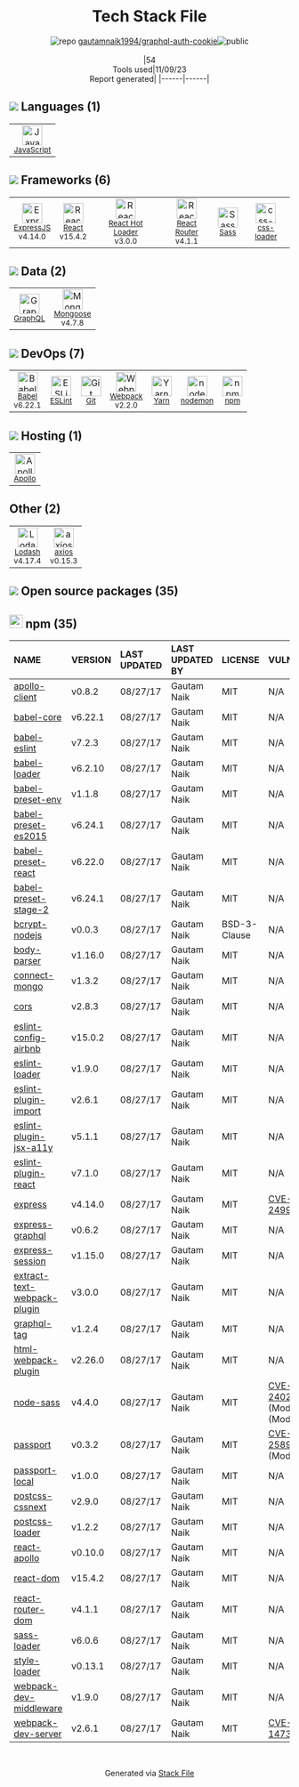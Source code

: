 <!--
--- Readme.md Snippet without images Start ---
## Tech Stack
gautamnaik1994/graphql-auth-cookie is built on the following main stack:
- [React](https://reactjs.org/) – Javascript UI Libraries
- [ExpressJS](http://expressjs.com/) – Microframeworks (Backend)
- [Sass](http://sass-lang.com/) – CSS Pre-processors / Extensions
- [JavaScript](https://developer.mozilla.org/en-US/docs/Web/JavaScript) – Languages
- [Mongoose](http://mongoosejs.com/) – Object Document Mapper (ODM)
- [Webpack](http://webpack.js.org) – JS Build Tools / JS Task Runners
- [Lodash](https://lodash.com) – Javascript Utilities & Libraries
- [React Hot Loader](http://gaearon.github.io/react-hot-loader/) – JavaScript Framework Components
- [Babel](http://babeljs.io/) – JavaScript Compilers
- [ESLint](http://eslint.org/) – Code Review
- [React Router](https://github.com/rackt/react-router) – JavaScript Framework Components
- [GraphQL](http://graphql.org/) – Query Languages
- [axios](https://github.com/mzabriskie/axios) – Javascript Utilities & Libraries
- [Apollo](https://www.apollographql.com/) – Platform as a Service
- [nodemon](http://nodemon.io/) – node.js Application Monitoring
- [Yarn](https://yarnpkg.com/) – Front End Package Manager
- [css-loader](https://github.com/webpack-contrib/css-loader) – CSS Pre-processors / Extensions

Full tech stack [here](/techstack.md)
--- Readme.md Snippet without images End ---

--- Readme.md Snippet with images Start ---
## Tech Stack
gautamnaik1994/graphql-auth-cookie is built on the following main stack:
- <img width='25' height='25' src='https://img.stackshare.io/service/1020/OYIaJ1KK.png' alt='React'/> [React](https://reactjs.org/) – Javascript UI Libraries
- <img width='25' height='25' src='https://img.stackshare.io/service/1163/hashtag.png' alt='ExpressJS'/> [ExpressJS](http://expressjs.com/) – Microframeworks (Backend)
- <img width='25' height='25' src='https://img.stackshare.io/service/1171/jCR2zNJV.png' alt='Sass'/> [Sass](http://sass-lang.com/) – CSS Pre-processors / Extensions
- <img width='25' height='25' src='https://img.stackshare.io/service/1209/javascript.jpeg' alt='JavaScript'/> [JavaScript](https://developer.mozilla.org/en-US/docs/Web/JavaScript) – Languages
- <img width='25' height='25' src='https://img.stackshare.io/service/1231/0TXzZU7W_400x400.jpg' alt='Mongoose'/> [Mongoose](http://mongoosejs.com/) – Object Document Mapper (ODM)
- <img width='25' height='25' src='https://img.stackshare.io/service/1682/IMG_4636.PNG' alt='Webpack'/> [Webpack](http://webpack.js.org) – JS Build Tools / JS Task Runners
- <img width='25' height='25' src='https://img.stackshare.io/service/2438/lodash.png' alt='Lodash'/> [Lodash](https://lodash.com) – Javascript Utilities & Libraries
- <img width='25' height='25' src='https://img.stackshare.io/no-img-open-source.png' alt='React Hot Loader'/> [React Hot Loader](http://gaearon.github.io/react-hot-loader/) – JavaScript Framework Components
- <img width='25' height='25' src='https://img.stackshare.io/service/2739/-1wfGjNw.png' alt='Babel'/> [Babel](http://babeljs.io/) – JavaScript Compilers
- <img width='25' height='25' src='https://img.stackshare.io/service/3337/Q4L7Jncy.jpg' alt='ESLint'/> [ESLint](http://eslint.org/) – Code Review
- <img width='25' height='25' src='https://img.stackshare.io/service/3350/8261421.png' alt='React Router'/> [React Router](https://github.com/rackt/react-router) – JavaScript Framework Components
- <img width='25' height='25' src='https://img.stackshare.io/service/3820/12972006.png' alt='GraphQL'/> [GraphQL](http://graphql.org/) – Query Languages
- <img width='25' height='25' src='https://img.stackshare.io/no-img-open-source.png' alt='axios'/> [axios](https://github.com/mzabriskie/axios) – Javascript Utilities & Libraries
- <img width='25' height='25' src='https://img.stackshare.io/service/5508/CyUH653y.png' alt='Apollo'/> [Apollo](https://www.apollographql.com/) – Platform as a Service
- <img width='25' height='25' src='https://img.stackshare.io/service/5577/preview.png' alt='nodemon'/> [nodemon](http://nodemon.io/) – node.js Application Monitoring
- <img width='25' height='25' src='https://img.stackshare.io/service/5848/44mC-kJ3.jpg' alt='Yarn'/> [Yarn](https://yarnpkg.com/) – Front End Package Manager
- <img width='25' height='25' src='https://img.stackshare.io/service/8074/default_d2b16fd6997fb2e164de645a34f9b8d5a880d999.png' alt='css-loader'/> [css-loader](https://github.com/webpack-contrib/css-loader) – CSS Pre-processors / Extensions

Full tech stack [here](/techstack.md)
--- Readme.md Snippet with images End ---
-->
<div align="center">

# Tech Stack File
![](https://img.stackshare.io/repo.svg "repo") [gautamnaik1994/graphql-auth-cookie](https://github.com/gautamnaik1994/graphql-auth-cookie)![](https://img.stackshare.io/public_badge.svg "public")
<br/><br/>
|54<br/>Tools used|11/09/23 <br/>Report generated|
|------|------|
</div>

## <img src='https://img.stackshare.io/languages.svg'/> Languages (1)
<table><tr>
  <td align='center'>
  <img width='36' height='36' src='https://img.stackshare.io/service/1209/javascript.jpeg' alt='JavaScript'>
  <br>
  <sub><a href="https://developer.mozilla.org/en-US/docs/Web/JavaScript">JavaScript</a></sub>
  <br>
  <sub></sub>
</td>

</tr>
</table>

## <img src='https://img.stackshare.io/frameworks.svg'/> Frameworks (6)
<table><tr>
  <td align='center'>
  <img width='36' height='36' src='https://img.stackshare.io/service/1163/hashtag.png' alt='ExpressJS'>
  <br>
  <sub><a href="http://expressjs.com/">ExpressJS</a></sub>
  <br>
  <sub>v4.14.0</sub>
</td>

<td align='center'>
  <img width='36' height='36' src='https://img.stackshare.io/service/1020/OYIaJ1KK.png' alt='React'>
  <br>
  <sub><a href="https://reactjs.org/">React</a></sub>
  <br>
  <sub>v15.4.2</sub>
</td>

<td align='center'>
  <img width='36' height='36' src='https://img.stackshare.io/no-img-open-source.png' alt='React Hot Loader'>
  <br>
  <sub><a href="http://gaearon.github.io/react-hot-loader/">React Hot Loader</a></sub>
  <br>
  <sub>v3.0.0</sub>
</td>

<td align='center'>
  <img width='36' height='36' src='https://img.stackshare.io/service/3350/8261421.png' alt='React Router'>
  <br>
  <sub><a href="https://github.com/rackt/react-router">React Router</a></sub>
  <br>
  <sub>v4.1.1</sub>
</td>

<td align='center'>
  <img width='36' height='36' src='https://img.stackshare.io/service/1171/jCR2zNJV.png' alt='Sass'>
  <br>
  <sub><a href="http://sass-lang.com/">Sass</a></sub>
  <br>
  <sub></sub>
</td>

<td align='center'>
  <img width='36' height='36' src='https://img.stackshare.io/service/8074/default_d2b16fd6997fb2e164de645a34f9b8d5a880d999.png' alt='css-loader'>
  <br>
  <sub><a href="https://github.com/webpack-contrib/css-loader">css-loader</a></sub>
  <br>
  <sub></sub>
</td>

</tr>
</table>

## <img src='https://img.stackshare.io/databases.svg'/> Data (2)
<table><tr>
  <td align='center'>
  <img width='36' height='36' src='https://img.stackshare.io/service/3820/12972006.png' alt='GraphQL'>
  <br>
  <sub><a href="http://graphql.org/">GraphQL</a></sub>
  <br>
  <sub></sub>
</td>

<td align='center'>
  <img width='36' height='36' src='https://img.stackshare.io/service/1231/0TXzZU7W_400x400.jpg' alt='Mongoose'>
  <br>
  <sub><a href="http://mongoosejs.com/">Mongoose</a></sub>
  <br>
  <sub>v4.7.8</sub>
</td>

</tr>
</table>

## <img src='https://img.stackshare.io/devops.svg'/> DevOps (7)
<table><tr>
  <td align='center'>
  <img width='36' height='36' src='https://img.stackshare.io/service/2739/-1wfGjNw.png' alt='Babel'>
  <br>
  <sub><a href="http://babeljs.io/">Babel</a></sub>
  <br>
  <sub>v6.22.1</sub>
</td>

<td align='center'>
  <img width='36' height='36' src='https://img.stackshare.io/service/3337/Q4L7Jncy.jpg' alt='ESLint'>
  <br>
  <sub><a href="http://eslint.org/">ESLint</a></sub>
  <br>
  <sub></sub>
</td>

<td align='center'>
  <img width='36' height='36' src='https://img.stackshare.io/service/1046/git.png' alt='Git'>
  <br>
  <sub><a href="http://git-scm.com/">Git</a></sub>
  <br>
  <sub></sub>
</td>

<td align='center'>
  <img width='36' height='36' src='https://img.stackshare.io/service/1682/IMG_4636.PNG' alt='Webpack'>
  <br>
  <sub><a href="http://webpack.js.org">Webpack</a></sub>
  <br>
  <sub>v2.2.0</sub>
</td>

<td align='center'>
  <img width='36' height='36' src='https://img.stackshare.io/service/5848/44mC-kJ3.jpg' alt='Yarn'>
  <br>
  <sub><a href="https://yarnpkg.com/">Yarn</a></sub>
  <br>
  <sub></sub>
</td>

<td align='center'>
  <img width='36' height='36' src='https://img.stackshare.io/service/5577/preview.png' alt='nodemon'>
  <br>
  <sub><a href="http://nodemon.io/">nodemon</a></sub>
  <br>
  <sub></sub>
</td>

<td align='center'>
  <img width='36' height='36' src='https://img.stackshare.io/service/1120/lejvzrnlpb308aftn31u.png' alt='npm'>
  <br>
  <sub><a href="https://www.npmjs.com/">npm</a></sub>
  <br>
  <sub></sub>
</td>

</tr>
</table>

## <img src='https://img.stackshare.io/hosting.svg'/> Hosting (1)
<table><tr>
  <td align='center'>
  <img width='36' height='36' src='https://img.stackshare.io/service/5508/CyUH653y.png' alt='Apollo'>
  <br>
  <sub><a href="https://www.apollographql.com/">Apollo</a></sub>
  <br>
  <sub></sub>
</td>

</tr>
</table>

## Other (2)
<table><tr>
  <td align='center'>
  <img width='36' height='36' src='https://img.stackshare.io/service/2438/lodash.png' alt='Lodash'>
  <br>
  <sub><a href="https://lodash.com">Lodash</a></sub>
  <br>
  <sub>v4.17.4</sub>
</td>

<td align='center'>
  <img width='36' height='36' src='https://img.stackshare.io/no-img-open-source.png' alt='axios'>
  <br>
  <sub><a href="https://github.com/mzabriskie/axios">axios</a></sub>
  <br>
  <sub>v0.15.3</sub>
</td>

</tr>
</table>


## <img src='https://img.stackshare.io/group.svg' /> Open source packages (35)</h2>

## <img width='24' height='24' src='https://img.stackshare.io/service/1120/lejvzrnlpb308aftn31u.png'/> npm (35)

|NAME|VERSION|LAST UPDATED|LAST UPDATED BY|LICENSE|VULNERABILITIES|
|:------|:------|:------|:------|:------|:------|
|[apollo-client](https://www.npmjs.com/apollo-client)|v0.8.2|08/27/17|Gautam Naik |MIT|N/A|
|[babel-core](https://www.npmjs.com/babel-core)|v6.22.1|08/27/17|Gautam Naik |MIT|N/A|
|[babel-eslint](https://www.npmjs.com/babel-eslint)|v7.2.3|08/27/17|Gautam Naik |MIT|N/A|
|[babel-loader](https://www.npmjs.com/babel-loader)|v6.2.10|08/27/17|Gautam Naik |MIT|N/A|
|[babel-preset-env](https://www.npmjs.com/babel-preset-env)|v1.1.8|08/27/17|Gautam Naik |MIT|N/A|
|[babel-preset-es2015](https://www.npmjs.com/babel-preset-es2015)|v6.24.1|08/27/17|Gautam Naik |MIT|N/A|
|[babel-preset-react](https://www.npmjs.com/babel-preset-react)|v6.22.0|08/27/17|Gautam Naik |MIT|N/A|
|[babel-preset-stage-2](https://www.npmjs.com/babel-preset-stage-2)|v6.24.1|08/27/17|Gautam Naik |MIT|N/A|
|[bcrypt-nodejs](https://www.npmjs.com/bcrypt-nodejs)|v0.0.3|08/27/17|Gautam Naik |BSD-3-Clause|N/A|
|[body-parser](https://www.npmjs.com/body-parser)|v1.16.0|08/27/17|Gautam Naik |MIT|N/A|
|[connect-mongo](https://www.npmjs.com/connect-mongo)|v1.3.2|08/27/17|Gautam Naik |MIT|N/A|
|[cors](https://www.npmjs.com/cors)|v2.8.3|08/27/17|Gautam Naik |MIT|N/A|
|[eslint-config-airbnb](https://www.npmjs.com/eslint-config-airbnb)|v15.0.2|08/27/17|Gautam Naik |MIT|N/A|
|[eslint-loader](https://www.npmjs.com/eslint-loader)|v1.9.0|08/27/17|Gautam Naik |MIT|N/A|
|[eslint-plugin-import](https://www.npmjs.com/eslint-plugin-import)|v2.6.1|08/27/17|Gautam Naik |MIT|N/A|
|[eslint-plugin-jsx-a11y](https://www.npmjs.com/eslint-plugin-jsx-a11y)|v5.1.1|08/27/17|Gautam Naik |MIT|N/A|
|[eslint-plugin-react](https://www.npmjs.com/eslint-plugin-react)|v7.1.0|08/27/17|Gautam Naik |MIT|N/A|
|[express](https://www.npmjs.com/express)|v4.14.0|08/27/17|Gautam Naik |MIT|[CVE-2022-24999](https://github.com/advisories/GHSA-hrpp-h998-j3pp) (High)|
|[express-graphql](https://www.npmjs.com/express-graphql)|v0.6.2|08/27/17|Gautam Naik |MIT|N/A|
|[express-session](https://www.npmjs.com/express-session)|v1.15.0|08/27/17|Gautam Naik |MIT|N/A|
|[extract-text-webpack-plugin](https://www.npmjs.com/extract-text-webpack-plugin)|v3.0.0|08/27/17|Gautam Naik |MIT|N/A|
|[graphql-tag](https://www.npmjs.com/graphql-tag)|v1.2.4|08/27/17|Gautam Naik |MIT|N/A|
|[html-webpack-plugin](https://www.npmjs.com/html-webpack-plugin)|v2.26.0|08/27/17|Gautam Naik |MIT|N/A|
|[node-sass](https://www.npmjs.com/node-sass)|v4.4.0|08/27/17|Gautam Naik |MIT|[CVE-2020-24025](https://github.com/advisories/GHSA-r8f7-9pfq-mjmv) (Moderate)<br/>[](https://github.com/advisories/GHSA-9v62-24cr-58cx) (Moderate)|
|[passport](https://www.npmjs.com/passport)|v0.3.2|08/27/17|Gautam Naik |MIT|[CVE-2022-25896](https://github.com/advisories/GHSA-v923-w3x8-wh69) (Moderate)|
|[passport-local](https://www.npmjs.com/passport-local)|v1.0.0|08/27/17|Gautam Naik |MIT|N/A|
|[postcss-cssnext](https://www.npmjs.com/postcss-cssnext)|v2.9.0|08/27/17|Gautam Naik |MIT|N/A|
|[postcss-loader](https://www.npmjs.com/postcss-loader)|v1.2.2|08/27/17|Gautam Naik |MIT|N/A|
|[react-apollo](https://www.npmjs.com/react-apollo)|v0.10.0|08/27/17|Gautam Naik |MIT|N/A|
|[react-dom](https://www.npmjs.com/react-dom)|v15.4.2|08/27/17|Gautam Naik |MIT|N/A|
|[react-router-dom](https://www.npmjs.com/react-router-dom)|v4.1.1|08/27/17|Gautam Naik |MIT|N/A|
|[sass-loader](https://www.npmjs.com/sass-loader)|v6.0.6|08/27/17|Gautam Naik |MIT|N/A|
|[style-loader](https://www.npmjs.com/style-loader)|v0.13.1|08/27/17|Gautam Naik |MIT|N/A|
|[webpack-dev-middleware](https://www.npmjs.com/webpack-dev-middleware)|v1.9.0|08/27/17|Gautam Naik |MIT|N/A|
|[webpack-dev-server](https://www.npmjs.com/webpack-dev-server)|v2.6.1|08/27/17|Gautam Naik |MIT|[CVE-2018-14732](https://github.com/advisories/GHSA-cf66-xwfp-gvc4) (High)|

<br/>
<div align='center'>

Generated via [Stack File](https://github.com/apps/stack-file)
